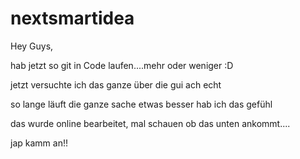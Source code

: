 # nextsmartidea

Hey Guys,

hab jetzt so git in Code laufen....mehr oder weniger :D

jetzt versuchte ich das ganze über die gui
ach echt
 
so lange läuft die ganze sache etwas besser hab ich das gefühl

das wurde online bearbeitet, mal schauen ob das unten ankommt....

 jap kamm an!!
